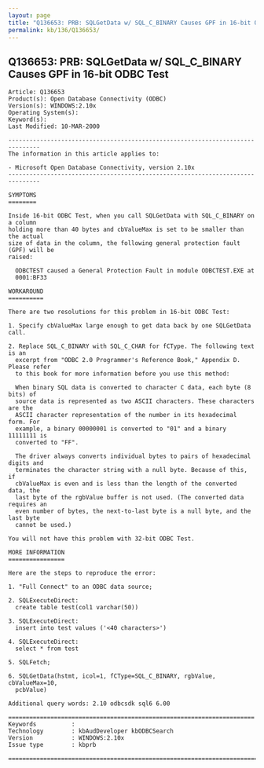 ```yaml
---
layout: page
title: "Q136653: PRB: SQLGetData w/ SQL_C_BINARY Causes GPF in 16-bit ODBC Test"
permalink: kb/136/Q136653/
---
```


## Q136653: PRB: SQLGetData w/ SQL_C_BINARY Causes GPF in 16-bit ODBC Test

	Article: Q136653
	Product(s): Open Database Connectivity (ODBC)
	Version(s): WINDOWS:2.10x
	Operating System(s): 
	Keyword(s): 
	Last Modified: 10-MAR-2000
	
	-------------------------------------------------------------------------------
	The information in this article applies to:
	
	- Microsoft Open Database Connectivity, version 2.10x 
	-------------------------------------------------------------------------------
	
	SYMPTOMS
	========
	
	Inside 16-bit ODBC Test, when you call SQLGetData with SQL_C_BINARY on a column
	holding more than 40 bytes and cbValueMax is set to be smaller than the actual
	size of data in the column, the following general protection fault (GPF) will be
	raised:
	
	  ODBCTEST caused a General Protection Fault in module ODBCTEST.EXE at
	  0001:BF33
	
	WORKAROUND
	==========
	
	There are two resolutions for this problem in 16-bit ODBC Test:
	
	1. Specify cbValueMax large enough to get data back by one SQLGetData call.
	
	2. Replace SQL_C_BINARY with SQL_C_CHAR for fCType. The following text is an
	  excerpt from "ODBC 2.0 Programmer's Reference Book," Appendix D. Please refer
	  to this book for more information before you use this method:
	
	  When binary SQL data is converted to character C data, each byte (8 bits) of
	  source data is represented as two ASCII characters. These characters are the
	  ASCII character representation of the number in its hexadecimal form. For
	  example, a binary 00000001 is converted to "01" and a binary 11111111 is
	  converted to "FF".
	
	  The driver always converts individual bytes to pairs of hexadecimal digits and
	  terminates the character string with a null byte. Because of this, if
	  cbValueMax is even and is less than the length of the converted data, the
	  last byte of the rgbValue buffer is not used. (The converted data requires an
	  even number of bytes, the next-to-last byte is a null byte, and the last byte
	  cannot be used.)
	
	You will not have this problem with 32-bit ODBC Test.
	
	MORE INFORMATION
	================
	
	Here are the steps to reproduce the error:
	
	1. "Full Connect" to an ODBC data source;
	
	2. SQLExecuteDirect:
	  create table test(col1 varchar(50))
	
	3. SQLExecuteDirect:
	  insert into test values ('<40 characters>')
	
	4. SQLExecuteDirect:
	  select * from test
	
	5. SQLFetch;
	
	6. SQLGetData(hstmt, icol=1, fCType=SQL_C_BINARY, rgbValue, cbValueMax=10,
	  pcbValue)
	
	Additional query words: 2.10 odbcsdk sql6 6.00
	
	======================================================================
	Keywords          :  
	Technology        : kbAudDeveloper kbODBCSearch
	Version           : WINDOWS:2.10x
	Issue type        : kbprb
	
	=============================================================================
	
